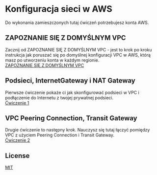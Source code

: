 # Konfiguracja sieci w AWS
Do wykonania zamieszczonych tutaj ćwiczeń potrzebujesz konta AWS.

## ZAPOZNANIE SIĘ Z DOMYŚLNYM VPC
Zacznij od ZAPOZNANIE SIĘ Z DOMYŚLNYM VPC - jest to krok po kroku instrukcja jak poruszać się po domyślnej konfiguracji VPC w AWS, którą masz po utworzeniu konta w każdym regionie.<br>
[ZAPOZNANIE SIĘ Z DOMYŚLNYM VPC](https://github.com/emilia-smolko/networking/defaultVPC.pdf)
## Podsieci, InternetGateway i NAT Gateway
Pierwsze ćwiczenie pokaże ci jak skonfigurować podsieci w VPC i podłączenie do Internetu z twojej prywatnej podsieci.<br>
[Ćwiczenie 1](https://github.com/emilia-smolko/networking/lab1.pdf)
## VPC Peering Connection, Transit Gateway
Drugie ćwiczenie to następny krok. Nauczysz się tutaj łączyć pomiędzy VPC z użyciem Peering Connection i Transit Gateway.<br>
[Ćwiczenie 2](https://github.com/emilia-smolko/networking/lab2.pdf)
## License
[MIT](https://github.com/emilia-smolko/networking/blob/main/LICENSE)
